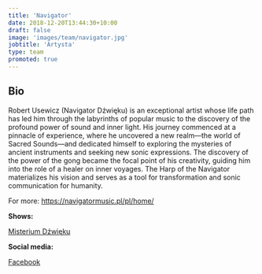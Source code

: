 ```yaml
---
title: 'Navigator'
date: 2018-12-20T13:44:30+10:00
draft: false
image: 'images/team/navigator.jpg'
jobtitle: 'Artysta'
type: team
promoted: true
---
```


## Bio

Robert Usewicz (Navigator Dźwięku) is an exceptional artist whose life path has led him through the labyrinths of popular music to the discovery of the profound power of sound and inner light. His journey commenced at a pinnacle of experience, where he uncovered a new realm—the world of Sacred Sounds—and dedicated himself to exploring the mysteries of ancient instruments and seeking new sonic expressions.
The discovery of the power of the gong became the focal point of his creativity, guiding him into the role of a healer on inner voyages.
The Harp of the Navigator materializes his vision and serves as a tool for transformation and sonic communication for humanity.

For more: https://navigatormusic.pl/pl/home/ 


**Shows:**

[Misterium Dźwięku](/pokazy/navigator)

**Social media:**

[Facebook](https://www.facebook.com/huzynavigator)